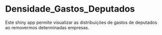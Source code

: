# Densidade_Gastos_Deputados
Este shiny app permite visualizar as distribuições de gastos de deputados ao removermos determinadas empresas.
